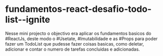 ####

<h1 align-itens='center'>fundamentos-react-desafio-todo-list--ignite</h1>

Nesse mini projecto o objectivo era aplicar os fundamentos basicos do #ReactJs, deste modo o #Usetate, #Imutabilidade e as #Props para poder fazer um TodoList que pudesse fazer coisas basicas, como deletar, adicionar e contar o numero de tarefas concluidas e adicionadas.


####
